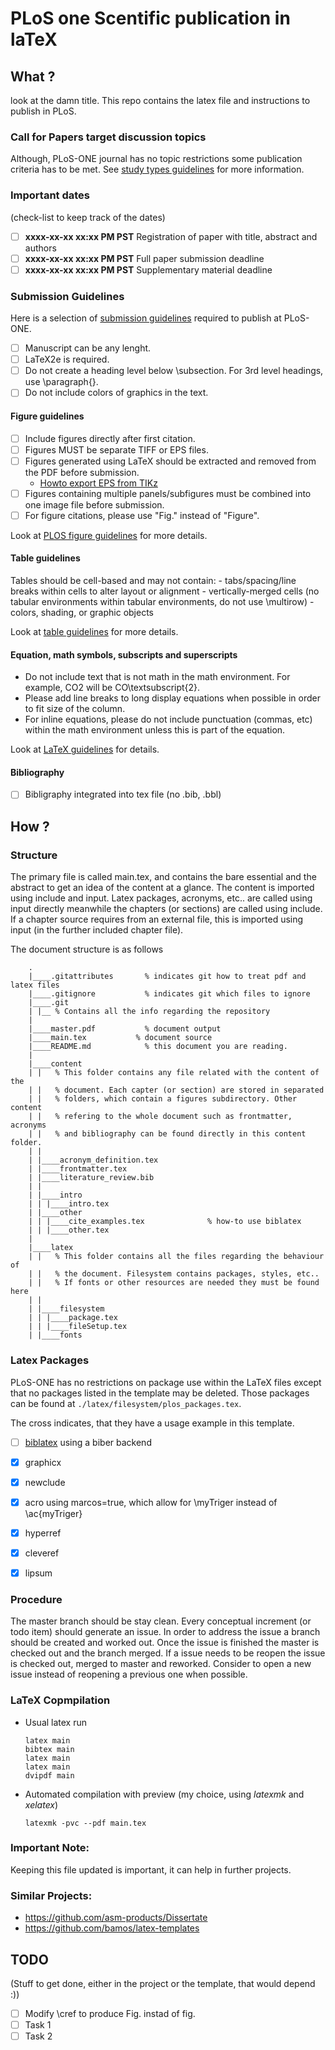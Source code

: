 PLoS one Scentific publication in laTeX
=======================================

What ?
------
look at the damn title. This repo contains the latex file and instructions to publish
in PLoS.

### Call for Papers target discussion topics
Although, PLoS-ONE journal has no topic restrictions some publication criteria has to
be met. See [study types guidelines](http://journals.plos.org/plosone/s/submission-guidelines#loc-guidelines-for-specific-study-types)
for more information.

### Important dates
(check-list to keep track of the dates)

* [ ] **xxxx-xx-xx xx:xx PM PST** Registration of paper with title, abstract and authors
* [ ] **xxxx-xx-xx xx:xx PM PST** Full paper submission deadline
* [ ] **xxxx-xx-xx xx:xx PM PST** Supplementary material deadline

### Submission Guidelines 
Here is a selection of [submission guidelines](http://journals.plos.org/plosone/s/submission-guidelines#loc-style-and-format)
required to publish at PLoS-ONE.

* [ ] Manuscript can be any lenght.
* [ ] LaTeX2e is required.
* [ ] Do not create a heading level below \subsection. For 3rd level headings, use \paragraph{}.
* [ ] Do not include colors of graphics in the text.

#### Figure guidelines
* [ ] Include figures directly after first citation.
* [ ] Figures MUST be separate TIFF or EPS files.
* [ ] Figures generated using LaTeX should be extracted and removed from the PDF before submission.
	- [Howto export EPS from TIKz](http://tex.stackexchange.com/questions/8641/export-eps-figures-from-tikz)
* [ ] Figures containing multiple panels/subfigures must be combined into one image file before submission.
* [ ] For figure citations, please use "Fig." instead of "Figure".

Look at [PLOS figure guidelines](http://www.plosone.org/static/figureGuidelines) for more details.

#### Table guidelines
Tables should be cell-based and may not contain:
	- tabs/spacing/line breaks within cells to alter layout or alignment
	- vertically-merged cells (no tabular environments within tabular environments, do not use \multirow)
	- colors, shading, or graphic objects

Look at [table guidelines](http://www.plosone.org/static/figureGuidelines#tables) for more details.

#### Equation, math symbols, subscripts and superscripts

* Do not include text that is not math in the math environment. For example, CO2 will be CO\textsubscript{2}.
* Please add line breaks to long display equations when possible in order to fit size of the column. 
* For inline equations, please do not include punctuation (commas, etc) within the math environment unless this is part of the equation.

Look at [LaTeX guidelines](http://www.plosone.org/static/latexGuidelines) for details.

#### Bibliography
* [ ] Bibligraphy integrated into tex file (no .bib, .bbl)

How ?
-----

### Structure
The primary file is called main.tex, and contains the bare essential and the abstract to get an idea of the content at a glance. The content is imported using include and input. Latex packages, acronyms, etc.. are called using input directly meanwhile the chapters (or sections) are called using include. If a chapter source requires from an external file, this is imported using input (in the further included chapter file).

The document structure is as follows
```
    .
    |____.gitattributes       % indicates git how to treat pdf and latex files
    |____.gitignore           % indicates git which files to ignore
    |____.git
    | |__ % Contains all the info regarding the repository
    |
    |____master.pdf           % document output
    |____main.tex           % document source
    |____README.md            % this document you are reading.
    |
    |____content
    | |   % This folder contains any file related with the content of the
    | |   % document. Each capter (or section) are stored in separated
    | |   % folders, which contain a figures subdirectory. Other content
    | |   % refering to the whole document such as frontmatter, acronyms
    | |   % and bibliography can be found directly in this content folder.
    | |
    | |____acronym_definition.tex
    | |____frontmatter.tex
    | |____literature_review.bib
    | |
    | |____intro
    | | |____intro.tex
    | |____other
    | | |____cite_examples.tex              % how-to use biblatex
    | | |____other.tex
    |
    |____latex
    | |   % This folder contains all the files regarding the behaviour of
    | |   % the document. Filesystem contains packages, styles, etc..
    | |   % If fonts or other resources are needed they must be found here
    | |
    | |____filesystem
    | | |____package.tex
    | | |____fileSetup.tex
    | |____fonts
```

### Latex Packages
PLoS-ONE has no restrictions on package use within the LaTeX files except that
no packages listed in the template may be deleted. Those packages can be found
at `./latex/filesystem/plos_packages.tex`.


The cross indicates, that they have a usage example in this template.

* [ ] [biblatex](http://www.ctan.org/pkg/biblatex) using a biber backend
* [x] graphicx
* [x] newclude
* [x] acro using marcos=true, which allow for \myTriger instead of \ac{myTriger}
* [x] hyperref
* [x] cleveref
* [x] lipsum


### Procedure
The master branch should be stay clean. Every conceptual increment (or todo item) should generate an issue. In order to address the issue a branch should be created and worked out. Once the issue is finished the master is checked out and the branch merged. If a issue needs to be reopen the issue is checked out, merged to master and reworked. Consider to open a new issue instead of reopening a previous one when possible.

### LaTeX Copmpilation

* Usual latex run

  ```
  latex main
  bibtex main
  latex main
  latex main
  dvipdf main
  ```

* Automated compilation with preview (my choice, using *latexmk* and *xelatex*)

  ```
  latexmk -pvc --pdf main.tex
  ```

### Important Note:
Keeping this file updated is important, it can help in further projects.

### Similar Projects:

* https://github.com/asm-products/Dissertate
* https://github.com/bamos/latex-templates

TODO
----
(Stuff to get done, either in the project or the template, that would depend :))

* [ ] Modify \cref to produce Fig. instad of fig.
* [ ] Task 1
* [ ] Task 2
